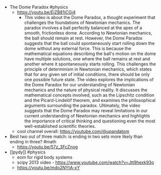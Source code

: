- The Dome Paradox #physics
	- https://youtu.be/EjZB81jCGj4
		- This video is about the Dome Paradox, a thought experiment that challenges the foundations of Newtonian mechanics. The paradox involves a ball perfectly balanced at the apex of a smooth, frictionless dome. According to Newtonian mechanics, the ball should remain at rest. However, the Dome Paradox suggests that the ball could spontaneously start rolling down the dome without any external force. This is because the mathematical equations describing the ball's motion on the dome have multiple solutions, one where the ball remains at rest and another where it spontaneously starts rolling. This challenges the principle of determinism in Newtonian mechanics, which states that for any given set of initial conditions, there should be only one possible future state. The video explores the implications of the Dome Paradox for our understanding of Newtonian mechanics and the nature of physical reality. It discusses the mathematical concepts involved, such as the Lipschitz condition and the Picard-Lindelöf theorem, and examines the philosophical arguments surrounding the paradox. Ultimately, the video suggests that the Dome Paradox may reveal limitations in our current understanding of Newtonian mechanics and highlights the importance of critical thinking and questioning even the most well-established scientific theories.
	- cool channel overall: https://youtube.com/@upandatom
- Best two out of three match: is ending in two sets more likely than ending in three? #math
	- https://youtu.be/57z_3FcZnog
- [[pydy]] #physics
	- eom for rigid body systems
	- scipy 2013 video - https://www.youtube.com/watch?v=Jtt9hexk93o
	- https://youtu.be/mdo2NYtA-xY